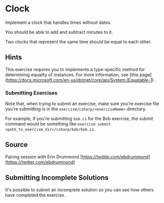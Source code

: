 # Clock

Implement a clock that handles times without dates.

You should be able to add and subtract minutes to it.

Two clocks that represent the same time should be equal to each other.

## Hints
This exercise requires you to implements a type-specific method for determining equality of instances.
For more information, see [this page]
(https://docs.microsoft.com/en-us/dotnet/core/api/System.IEquatable-1) .

### Submitting Exercises

Note that, when trying to submit an exercise, make sure you're exercise file you're submitting is in the `exercism/csharp/<exerciseName>` directory.

For example, if you're submitting `bob.cs` for the Bob exercise, the submit command would be something like `exercism submit <path_to_exercism_dir>/csharp/bob/bob.cs`.

## Source

Pairing session with Erin Drummond [https://twitter.com/ebdrummond](https://twitter.com/ebdrummond)

## Submitting Incomplete Solutions
It's possible to submit an incomplete solution so you can see how others have completed the exercise.

